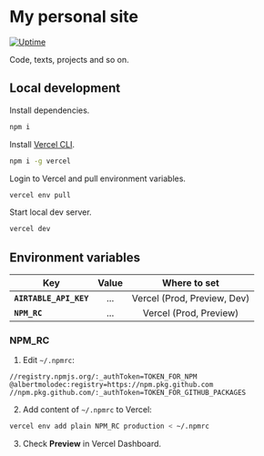 # My personal site

[![Uptime](https://img.shields.io/endpoint?url=https://raw.githubusercontent.com/albertmolodec/upptime/master/api/my-website/response-time.json)](https://status.lbrt.me/)

Code, texts, projects and so on.

## Local development

Install dependencies.

```bash
npm i
```

Install [Vercel CLI](https://vercel.com/cli).

```bash
npm i -g vercel
```

Login to Vercel and pull environment variables.

```bash
vercel env pull
```

Start local dev server.

```bash
vercel dev
```

## Environment variables

| Key                    |               Value               |           Where to set            |
| ---------------------- | :-------------------------------: | :-------------------------------: |
| **`AIRTABLE_API_KEY`** |                ...                |    Vercel (Prod, Preview, Dev)    |
|     **`NPM_RC`**       |                ...                |       Vercel (Prod, Preview)      |

### NPM_RC

1. Edit `~/.npmrc`:

```properties
//registry.npmjs.org/:_authToken=TOKEN_FOR_NPM
@albertmolodec:registry=https://npm.pkg.github.com
//npm.pkg.github.com/:_authToken=TOKEN_FOR_GITHUB_PACKAGES
```

2. Add content of `~/.npmrc` to Vercel:

```sh
vercel env add plain NPM_RC production < ~/.npmrc
```

3. Check **Preview** in Vercel Dashboard.
